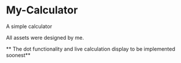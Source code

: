 # My-Calculator
 A simple calculator
 
 All assets were designed by me.


** The dot functionality and live calculation display to be implemented soonest**
